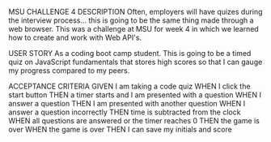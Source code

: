 MSU CHALLENGE 4 DESCRIPTION
Often, employers will have quizes during the interview process... this is going to be the same thing made through a web browser. 
This was a challenge at MSU for week 4 in which we learned how to create and work with Web API's. 

USER STORY
As a coding boot camp student. This is going to be a timed quiz on JavaScript fundamentals that stores high scores so that I can gauge my progress compared to my peers.

ACCEPTANCE CRITERIA 
GIVEN I am taking a code quiz
WHEN I click the start button
THEN a timer starts and I am presented with a question
WHEN I answer a question
THEN I am presented with another question
WHEN I answer a question incorrectly
THEN time is subtracted from the clock
WHEN all questions are answered or the timer reaches 0
THEN the game is over
WHEN the game is over
THEN I can save my initials and score